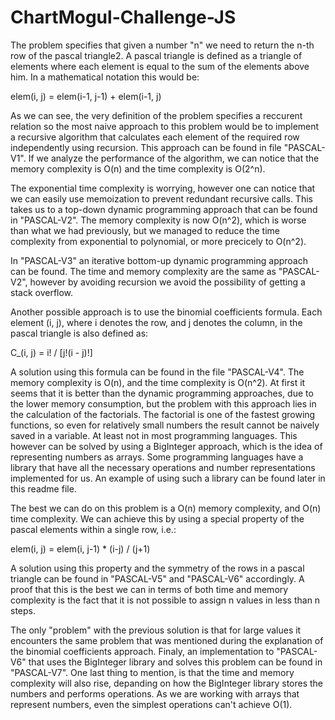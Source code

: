 # ChartMogul-Challenge-JS

The problem specifies that given a number "n" we need to return the n-th row of the pascal triangle2. A pascal triangle is defined as a triangle of elements where each element is equal to the sum of the elements above him. In a mathematical notation this would be:

elem(i, j) = elem(i-1, j-1) + elem(i-1, j)

As we can see, the very definition of the problem specifies a reccurent relation so the most naive approach to this problem would be to implement a recursive algorithm that calculates each element of the required row independently using recursion. This approach can be found in file "PASCAL-V1". If we analyze the performance of the algorithm, we can notice that the memory complexity is O(n) and the time complexity is O(2^n).

The exponential time complexity is worrying, however one can notice that we can easily use memoization to prevent redundant recursive calls. This takes us to a top-down dynamic programming approach that can be found in "PASCAL-V2". The memory complexity is now O(n^2), which is worse than what we had previously, but we managed to reduce the time complexity from exponential to polynomial, or more precicely to O(n^2). 

In "PASCAL-V3" an iterative bottom-up dynamic programming approach can be found. The time and memory complexity are the same as "PASCAL-V2", however by avoiding recursion we avoid the possibility of getting a stack overflow.

Another possible approach is to use the binomial coefficients formula. Each element (i, j), where i denotes the row, and j denotes the column, in the pascal triangle is also defined as:

C_(i, j) = i! / [j!(i - j)!]

A solution using this formula can be found in the file "PASCAL-V4". The memory complexity is O(n), and the time complexity is O(n^2). At first it seems that it is better than the dynamic programming approaches, due to the lower memory consumption, but the problem with this approach lies in the calculation of the factorials. The factorial is one of the fastest growing functions, so even for relatively small numbers the result cannot be naively saved in a variable. At least not in most programming languages. This however can be solved by using a BigInteger approach, which is the idea of representing numbers as arrays. Some programming languages have a library that have all the necessary operations and number representations implemented for us. An example of using such a library can be found later in this readme file.

The best we can do on this problem is a O(n) memory complexity, and O(n) time complexity. We can achieve this by using a special property of the pascal elements within a single row, i.e.:

elem(i, j) = elem(i, j-1) * (i-j) / (j+1)

A solution using this property and the symmetry of the rows in a pascal triangle can be found in "PASCAL-V5" and "PASCAL-V6" accordingly. A proof that this is the best we can in terms of both time and memory complexity is the fact that it is not possible to assign n values in less than n steps.

The only "problem" with the previous solution is that for large values it encounters the same problem that was mentioned during the explanation of the binomial coefficients approach. Finaly, an implementation to "PASCAL-V6" that uses the BigInteger library and solves this problem can be found in "PASCAL-V7". One last thing to mention, is that the time and memory complexity will also rise, depanding on how the BigInteger library stores the numbers and performs operations. As we are working with arrays that represent numbers, even the simplest operations can't achieve O(1).











